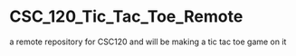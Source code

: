 # CSC_120_Tic_Tac_Toe_Remote
a remote repository for CSC120 and will be making a tic tac toe game on it
